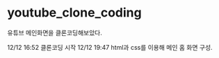 # youtube_clone_coding
유튜브 메인화면을 클론코딩해보았다.

12/12 16:52 클론코딩 시작
12/12 19:47 html과 css를 이용해 메인 홈 화면 구성.
